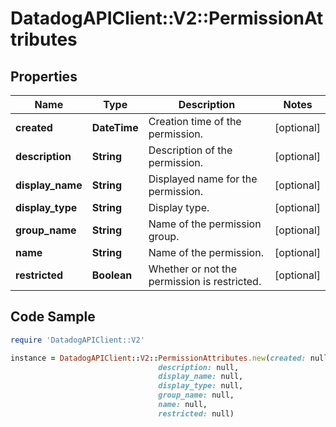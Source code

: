 # DatadogAPIClient::V2::PermissionAttributes

## Properties

Name | Type | Description | Notes
------------ | ------------- | ------------- | -------------
**created** | **DateTime** | Creation time of the permission. | [optional] 
**description** | **String** | Description of the permission. | [optional] 
**display_name** | **String** | Displayed name for the permission. | [optional] 
**display_type** | **String** | Display type. | [optional] 
**group_name** | **String** | Name of the permission group. | [optional] 
**name** | **String** | Name of the permission. | [optional] 
**restricted** | **Boolean** | Whether or not the permission is restricted. | [optional] 

## Code Sample

```ruby
require 'DatadogAPIClient::V2'

instance = DatadogAPIClient::V2::PermissionAttributes.new(created: null,
                                 description: null,
                                 display_name: null,
                                 display_type: null,
                                 group_name: null,
                                 name: null,
                                 restricted: null)
```


